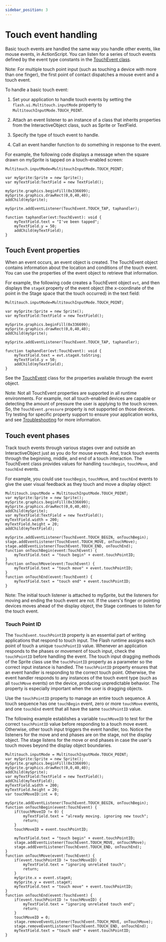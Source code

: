```yaml
---
sidebar_position: 3
---
```


# Touch event handling

Basic touch events are handled the same way you handle other events, like mouse
events, in ActionScript. You can listen for a series of touch events defined by
the event type constants in the
[TouchEvent class](https://help.adobe.com/en_US/FlashPlatform/reference/actionscript/3/flash/ui/Multitouch.html).

Note: For multiple touch point input (such as touching a device with more than
one finger), the first point of contact dispatches a mouse event and a touch
event.

To handle a basic touch event:

1.  Set your application to handle touch events by setting the
    `flash.ui.Multitouch.inputMode` property to
    `MultitouchInputMode.TOUCH_POINT`.

2.  Attach an event listener to an instance of a class that inherits properties
    from the InteractiveObject class, such as Sprite or TextField.

3.  Specify the type of touch event to handle.

4.  Call an event handler function to do something in response to the event.

For example, the following code displays a message when the square drawn on
mySprite is tapped on a touch-enabled screen:

    Multitouch.inputMode=MultitouchInputMode.TOUCH_POINT;

    var mySprite:Sprite = new Sprite();
    var myTextField:TextField = new TextField();

    mySprite.graphics.beginFill(0x336699);
    mySprite.graphics.drawRect(0,0,40,40);
    addChild(mySprite);

    mySprite.addEventListener(TouchEvent.TOUCH_TAP, taphandler);

    function taphandler(evt:TouchEvent): void {
    	myTextField.text = "I've been tapped";
    	myTextField.y = 50;
    	addChild(myTextField);
    }

## Touch Event properties

When an event occurs, an event object is created. The TouchEvent object contains
information about the location and conditions of the touch event. You can use
the properties of the event object to retrieve that information.

For example, the following code creates a TouchEvent object `evt`, and then
displays the `stageX` property of the event object (the x-coordinate of the
point in the Stage space that the touch occurred) in the text field:

    Multitouch.inputMode=MultitouchInputMode.TOUCH_POINT;

    var mySprite:Sprite = new Sprite();
    var myTextField:TextField = new TextField();

    mySprite.graphics.beginFill(0x336699);
    mySprite.graphics.drawRect(0,0,40,40);
    addChild(mySprite);

    mySprite.addEventListener(TouchEvent.TOUCH_TAP, taphandler);

    function taphandler(evt:TouchEvent): void {
    	myTextField.text = evt.stageX.toString;
    	myTextField.y = 50;
    	addChild(myTextField);
    }

See the
[TouchEvent](https://help.adobe.com/en_US/FlashPlatform/reference/actionscript/3/flash/events/TouchEvent.html)
class for the properties available through the event object.

Note: Not all TouchEvent properties are supported in all runtime environments.
For example, not all touch-enabled devices are capable or detecting the amount
of pressure the user is applying to the touch screen. So, the
`TouchEvent.pressure` property is not supported on those devices. Try testing
for specific property support to ensure your application works, and see
[Troubleshooting](./troubleshooting.md) for more information.

## Touch event phases

Track touch events through various stages over and outside an InteractiveObject
just as you do for mouse events. And, track touch events through the beginning,
middle, and end of a touch interaction. The TouchEvent class provides values for
handling `touchBegin`, `touchMove`, and `touchEnd` events.

For example, you could use `touchBegin`, `touchMove`, and `touchEnd` events to
give the user visual feedback as they touch and move a display object:

    Multitouch.inputMode = MultitouchInputMode.TOUCH_POINT;
    var mySprite:Sprite = new Sprite();
    mySprite.graphics.beginFill(0x336699);
    mySprite.graphics.drawRect(0,0,40,40);
    addChild(mySprite);
    var myTextField:TextField = new TextField();
    myTextField.width = 200;
    myTextField.height = 20;
    addChild(myTextField);

    mySprite.addEventListener(TouchEvent.TOUCH_BEGIN, onTouchBegin);
    stage.addEventListener(TouchEvent.TOUCH_MOVE, onTouchMove);
    stage.addEventListener(TouchEvent.TOUCH_END, onTouchEnd);
    function onTouchBegin(event:TouchEvent) {
    	myTextField.text = "touch begin" + event.touchPointID;
    }
    function onTouchMove(event:TouchEvent) {
    	myTextField.text = "touch move" + event.touchPointID;
    }
    function onTouchEnd(event:TouchEvent) {
    	myTextField.text = "touch end" + event.touchPointID;
    }

Note: The initial touch listener is attached to mySprite, but the listeners for
moving and ending the touch event are not. If the users's finger or pointing
devices moves ahead of the display object, the Stage continues to listen for the
touch event.

### Touch Point ID

The `TouchEvent.touchPointID` property is an essential part of writing
applications that respond to touch input. The Flash runtime assigns each point
of touch a unique `touchPointID` value. Whenever an application responds to the
phases or movement of touch input, check the `touchPointID` before handling the
event. The touch input dragging methods of the Sprite class use the
`touchPointID` property as a parameter so the correct input instance is handled.
The `touchPointID` property ensures that an event handler is responding to the
correct touch point. Otherwise, the event handler responds to any instances of
the touch event type (such as all `touchMove` events) on the device, producing
unpredictable behavior. The property is especially important when the user is
dragging objects.

Use the `touchPointID` property to manage an entire touch sequence. A touch
sequence has one `touchBegin` event, zero or more `touchMove` events, and one
`touchEnd` event that all have the same `touchPointID` value.

The following example establishes a variable `touchMoveID` to test for the
correct `touchPointID` value before responding to a touch move event. Otherwise,
other touch input triggers the event handler, too. Notice the listeners for the
move and end phases are on the stage, not the display object. The stage listens
for the move or end phases in case the user's touch moves beyond the display
object boundaries.

    Multitouch.inputMode = MultitouchInputMode.TOUCH_POINT;
    var mySprite:Sprite = new Sprite();
    mySprite.graphics.beginFill(0x336699);
    mySprite.graphics.drawRect(0,0,40,40);
    addChild(mySprite);
    var myTextField:TextField = new TextField();
    addChild(myTextField);
    myTextField.width = 200;
    myTextField.height = 20;
    var touchMoveID:int = 0;

    mySprite.addEventListener(TouchEvent.TOUCH_BEGIN, onTouchBegin);
    function onTouchBegin(event:TouchEvent) {
    	if(touchMoveID != 0) {
    		myTextField.text = "already moving. ignoring new touch";
    		return;
    	}
    	touchMoveID = event.touchPointID;

    	myTextField.text = "touch begin" + event.touchPointID;
    	stage.addEventListener(TouchEvent.TOUCH_MOVE, onTouchMove);
    	stage.addEventListener(TouchEvent.TOUCH_END, onTouchEnd);
    }
    function onTouchMove(event:TouchEvent) {
    	if(event.touchPointID != touchMoveID) {
    		myTextField.text = "ignoring unrelated touch";
    		return;
    	}
    	mySprite.x = event.stageX;
    	mySprite.y = event.stageY;
    	myTextField.text = "touch move" + event.touchPointID;
    }
    function onTouchEnd(event:TouchEvent) {
    	if(event.touchPointID != touchMoveID) {
    		myTextField.text = "ignoring unrelated touch end";
    		return;
    	}
    	touchMoveID = 0;
    	stage.removeEventListener(TouchEvent.TOUCH_MOVE, onTouchMove);
    	stage.removeEventListener(TouchEvent.TOUCH_END, onTouchEnd);
    	myTextField.text = "touch end" + event.touchPointID;
    }
